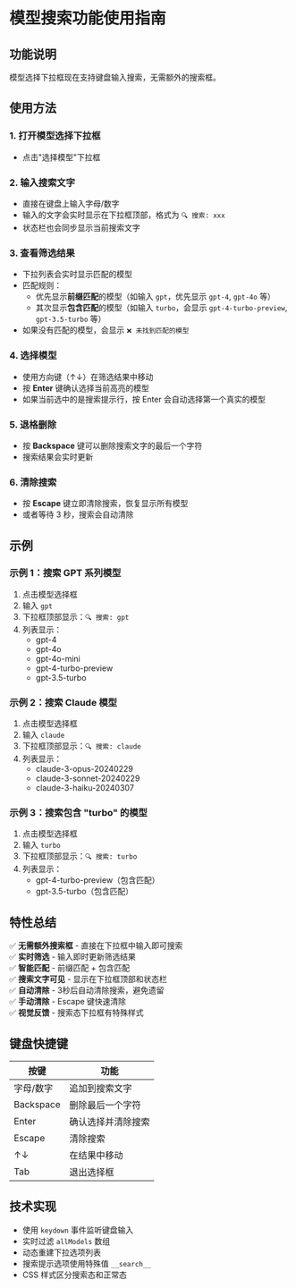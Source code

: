 # 模型搜索功能使用指南

## 功能说明

模型选择下拉框现在支持键盘输入搜索，无需额外的搜索框。

## 使用方法

### 1. 打开模型选择下拉框
- 点击"选择模型"下拉框

### 2. 输入搜索文字
- 直接在键盘上输入字母/数字
- 输入的文字会实时显示在下拉框顶部，格式为 `🔍 搜索: xxx`
- 状态栏也会同步显示当前搜索文字

### 3. 查看筛选结果
- 下拉列表会实时显示匹配的模型
- 匹配规则：
  - 优先显示**前缀匹配**的模型（如输入 `gpt`，优先显示 `gpt-4`, `gpt-4o` 等）
  - 其次显示**包含匹配**的模型（如输入 `turbo`，会显示 `gpt-4-turbo-preview`, `gpt-3.5-turbo` 等）
- 如果没有匹配的模型，会显示 `❌ 未找到匹配的模型`

### 4. 选择模型
- 使用方向键（↑↓）在筛选结果中移动
- 按 **Enter** 键确认选择当前高亮的模型
- 如果当前选中的是搜索提示行，按 Enter 会自动选择第一个真实的模型

### 5. 退格删除
- 按 **Backspace** 键可以删除搜索文字的最后一个字符
- 搜索结果会实时更新

### 6. 清除搜索
- 按 **Escape** 键立即清除搜索，恢复显示所有模型
- 或者等待 3 秒，搜索会自动清除

## 示例

### 示例 1：搜索 GPT 系列模型
1. 点击模型选择框
2. 输入 `gpt`
3. 下拉框顶部显示：`🔍 搜索: gpt`
4. 列表显示：
   - gpt-4
   - gpt-4o
   - gpt-4o-mini
   - gpt-4-turbo-preview
   - gpt-3.5-turbo

### 示例 2：搜索 Claude 模型
1. 点击模型选择框
2. 输入 `claude`
3. 下拉框顶部显示：`🔍 搜索: claude`
4. 列表显示：
   - claude-3-opus-20240229
   - claude-3-sonnet-20240229
   - claude-3-haiku-20240307

### 示例 3：搜索包含 "turbo" 的模型
1. 点击模型选择框
2. 输入 `turbo`
3. 下拉框顶部显示：`🔍 搜索: turbo`
4. 列表显示：
   - gpt-4-turbo-preview（包含匹配）
   - gpt-3.5-turbo（包含匹配）

## 特性总结

✅ **无需额外搜索框** - 直接在下拉框中输入即可搜索  
✅ **实时筛选** - 输入即时更新筛选结果  
✅ **智能匹配** - 前缀匹配 + 包含匹配  
✅ **搜索文字可见** - 显示在下拉框顶部和状态栏  
✅ **自动清除** - 3秒后自动清除搜索，避免遗留  
✅ **手动清除** - Escape 键快速清除  
✅ **视觉反馈** - 搜索态下拉框有特殊样式

## 键盘快捷键

| 按键 | 功能 |
|------|------|
| 字母/数字 | 追加到搜索文字 |
| Backspace | 删除最后一个字符 |
| Enter | 确认选择并清除搜索 |
| Escape | 清除搜索 |
| ↑↓ | 在结果中移动 |
| Tab | 退出选择框 |

## 技术实现

- 使用 `keydown` 事件监听键盘输入
- 实时过滤 `allModels` 数组
- 动态重建下拉选项列表
- 搜索提示选项使用特殊值 `__search__`
- CSS 样式区分搜索态和正常态
